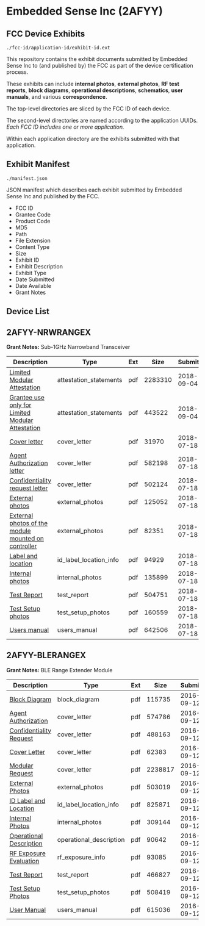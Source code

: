 # Embedded Sense Inc (2AFYY)
## FCC Device Exhibits

```
./fcc-id/application-id/exhibit-id.ext
```

This repository contains the exhibit documents submitted by Embedded Sense Inc to (and published by) the FCC as part of the device certification process.

These exhibits can include **internal photos**, **external photos**, **RF test reports**, **block diagrams**, **operational descriptions**, **schematics**, **user manuals**, and various **correspondence**.

The top-level directories are sliced by the FCC ID of each device.

The second-level directories are named according to the application UUIDs. *Each FCC ID includes one or more application.*

Within each application directory are the exhibits submitted with that application. 

## Exhibit Manifest

```
./manifest.json
```

JSON manifest which describes each exhibit submitted by Embedded Sense Inc and published by the FCC.

- FCC ID
- Grantee Code
- Product Code
- MD5
- Path
- File Extension
- Content Type
- Size
- Exhibit ID
- Exhibit Description
- Exhibit Type
- Date Submitted
- Date Available
- Grant Notes

## Device List
## 2AFYY-NRWRANGEX
**Grant Notes:** Sub-1GHz Narrowband Transceiver

| Description | Type | Ext | Size | Submitted | Available |
| ----------- | ---- | --- | ---- | --------- | --------- |
| [Limited Modular Attestation](2AFYY-NRWRANGEX/74dca40bd32d841986823077e481ddd8/3990036.pdf) | attestation_statements | pdf | 2283310 | 2018-09-04 | 2018-09-07 |
| [Grantee use only for Limited Modular Attestation](2AFYY-NRWRANGEX/74dca40bd32d841986823077e481ddd8/3990037.pdf) | attestation_statements | pdf | 443522 | 2018-09-04 | 2018-09-07 |
| [Cover letter](2AFYY-NRWRANGEX/74dca40bd32d841986823077e481ddd8/3929144.pdf) | cover_letter | pdf | 31970 | 2018-07-18 | 2018-09-07 |
| [Agent Authorization letter](2AFYY-NRWRANGEX/74dca40bd32d841986823077e481ddd8/3929145.pdf) | cover_letter | pdf | 582198 | 2018-07-18 | 2018-09-07 |
| [Confidentiality request letter](2AFYY-NRWRANGEX/74dca40bd32d841986823077e481ddd8/3929146.pdf) | cover_letter | pdf | 502124 | 2018-07-18 | 2018-09-07 |
| [External photos](2AFYY-NRWRANGEX/74dca40bd32d841986823077e481ddd8/3929147.pdf) | external_photos | pdf | 125052 | 2018-07-18 | 2018-09-07 |
| [External photos of the module mounted on controller](2AFYY-NRWRANGEX/74dca40bd32d841986823077e481ddd8/3929219.pdf) | external_photos | pdf | 82351 | 2018-07-18 | 2018-09-07 |
| [Label and location](2AFYY-NRWRANGEX/74dca40bd32d841986823077e481ddd8/3929149.pdf) | id_label_location_info | pdf | 94929 | 2018-07-18 | 2018-09-07 |
| [Internal photos](2AFYY-NRWRANGEX/74dca40bd32d841986823077e481ddd8/3929148.pdf) | internal_photos | pdf | 135899 | 2018-07-18 | 2018-09-07 |
| [Test Report](2AFYY-NRWRANGEX/74dca40bd32d841986823077e481ddd8/3929222.pdf) | test_report | pdf | 504751 | 2018-07-18 | 2018-09-07 |
| [Test Setup photos](2AFYY-NRWRANGEX/74dca40bd32d841986823077e481ddd8/3929150.pdf) | test_setup_photos | pdf | 160559 | 2018-07-18 | 2018-09-07 |
| [Users manual](2AFYY-NRWRANGEX/74dca40bd32d841986823077e481ddd8/3929220.pdf) | users_manual | pdf | 642506 | 2018-07-18 | 2018-09-07 |
## 2AFYY-BLERANGEX
**Grant Notes:** BLE Range Extender Module

| Description | Type | Ext | Size | Submitted | Available |
| ----------- | ---- | --- | ---- | --------- | --------- |
| [Block Diagram](2AFYY-BLERANGEX/c3591f7d412277a88eafa0befba09266/3131462.pdf) | block_diagram | pdf | 115735 | 2016-09-12 | 2016-09-12 |
| [Agent Authorization](2AFYY-BLERANGEX/c3591f7d412277a88eafa0befba09266/3131449.pdf) | cover_letter | pdf | 574786 | 2016-09-12 | 2016-09-12 |
| [Confidentiality Request](2AFYY-BLERANGEX/c3591f7d412277a88eafa0befba09266/3131463.pdf) | cover_letter | pdf | 488163 | 2016-09-12 | 2016-09-12 |
| [Cover Letter](2AFYY-BLERANGEX/c3591f7d412277a88eafa0befba09266/3131464.pdf) | cover_letter | pdf | 62383 | 2016-09-12 | 2016-09-12 |
| [Modular Request](2AFYY-BLERANGEX/c3591f7d412277a88eafa0befba09266/3131468.pdf) | cover_letter | pdf | 2238817 | 2016-09-12 | 2016-09-12 |
| [External Photos](2AFYY-BLERANGEX/c3591f7d412277a88eafa0befba09266/3131465.pdf) | external_photos | pdf | 503019 | 2016-09-12 | 2016-09-12 |
| [ID Label and Location](2AFYY-BLERANGEX/c3591f7d412277a88eafa0befba09266/3131466.pdf) | id_label_location_info | pdf | 825871 | 2016-09-12 | 2016-09-12 |
| [Internal Photos](2AFYY-BLERANGEX/c3591f7d412277a88eafa0befba09266/3131467.pdf) | internal_photos | pdf | 309144 | 2016-09-12 | 2016-09-12 |
| [Operational Description](2AFYY-BLERANGEX/c3591f7d412277a88eafa0befba09266/3131469.pdf) | operational_description | pdf | 90642 | 2016-09-12 | 2016-09-12 |
| [RF Exposure Evaluation](2AFYY-BLERANGEX/c3591f7d412277a88eafa0befba09266/3131470.pdf) | rf_exposure_info | pdf | 93085 | 2016-09-12 | 2016-09-12 |
| [Test Report](2AFYY-BLERANGEX/c3591f7d412277a88eafa0befba09266/3131471.pdf) | test_report | pdf | 466827 | 2016-09-12 | 2016-09-12 |
| [Test Setup Photos](2AFYY-BLERANGEX/c3591f7d412277a88eafa0befba09266/3131472.pdf) | test_setup_photos | pdf | 508419 | 2016-09-12 | 2016-09-12 |
| [User Manual](2AFYY-BLERANGEX/c3591f7d412277a88eafa0befba09266/3131473.pdf) | users_manual | pdf | 615036 | 2016-09-12 | 2016-09-12 |
